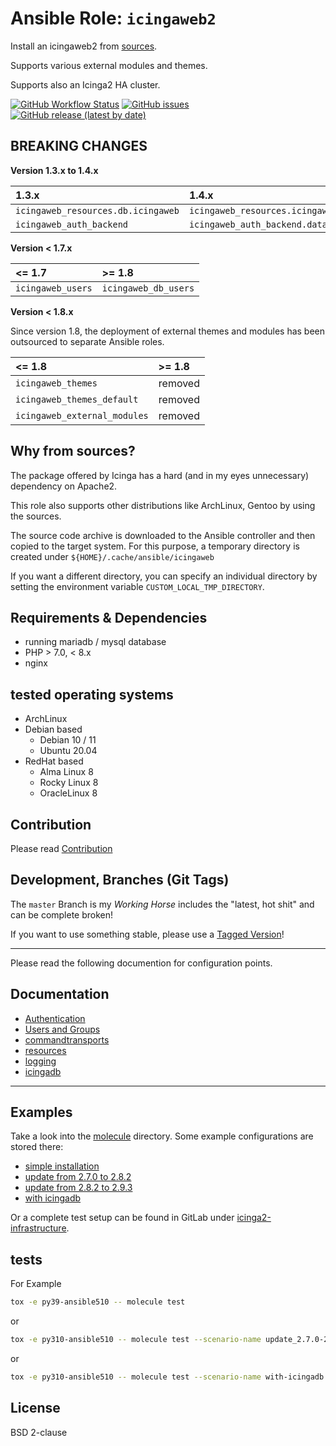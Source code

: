 
# Ansible Role:  `icingaweb2`

Install an icingaweb2 from [sources](https://github.com/Icinga/icingaweb2).

Supports various external modules and themes.

Supports also an Icinga2 HA cluster.


[![GitHub Workflow Status](https://img.shields.io/github/workflow/status/bodsch/ansible-icingaweb2/CI)][ci]
[![GitHub issues](https://img.shields.io/github/issues/bodsch/ansible-icingaweb2)][issues]
[![GitHub release (latest by date)](https://img.shields.io/github/v/release/bodsch/ansible-icingaweb2)][releases]

[ci]: https://github.com/bodsch/ansible-icingaweb2/actions
[issues]: https://github.com/bodsch/ansible-icingaweb2/issues?q=is%3Aopen+is%3Aissue
[releases]: https://github.com/bodsch/ansible-icingaweb2/releases


## BREAKING CHANGES

**Version 1.3.x to 1.4.x**

| 1.3.x | 1.4.x |
| :---- | :---- |
| `icingaweb_resources.db.icingaweb` | `icingaweb_resources.icingaweb` |
| `icingaweb_auth_backend`           | `icingaweb_auth_backend.database` |

**Version < 1.7.x**

| <= 1.7 | >= 1.8 |
| :---- | :---- |
| `icingaweb_users` | `icingaweb_db_users` |

**Version < 1.8.x**

Since version 1.8, the deployment of external themes and modules has been outsourced to separate Ansible roles.

| <= 1.8 | >= 1.8 |
| :---- | :---- |
| `icingaweb_themes` | removed |
| `icingaweb_themes_default` | removed |
| `icingaweb_external_modules` | removed |

## Why from sources?

The package offered by Icinga has a hard (and in my eyes unnecessary) dependency on Apache2.

This role also supports other distributions like ArchLinux, Gentoo by using the sources.

The source code archive is downloaded to the Ansible controller and then copied to the 
target system.
For this purpose, a temporary directory is created under `${HOME}/.cache/ansible/icingaweb`

If you want a different directory, you can specify an individual directory by setting the 
environment variable `CUSTOM_LOCAL_TMP_DIRECTORY`.


## Requirements & Dependencies

 - running mariadb / mysql database
 - PHP > 7.0, < 8.x
 - nginx

## tested operating systems

* ArchLinux
* Debian based
    - Debian 10 / 11
    - Ubuntu 20.04
* RedHat based
    - Alma Linux 8
    - Rocky Linux 8
    - OracleLinux 8

## Contribution

Please read [Contribution](CONTRIBUTING.md)

## Development,  Branches (Git Tags)

The `master` Branch is my *Working Horse* includes the "latest, hot shit" and can be complete broken!

If you want to use something stable, please use a [Tagged Version](https://github.com/bodsch/ansible-icingaweb2/tags)!

---

Please read the following documention for configuration points.


## Documentation

- [Authentication](doc/authentication.md)
- [Users and Groups](doc/database_users_and_groups.md)
- [commandtransports](doc/commandtransports.md)
- [resources](doc/resources.md)
- [logging](doc/logging.md)
- [icingadb](doc/icingadb.md)

---

## Examples

Take a look into the [molecule](molecule) directory.
Some example configurations are stored there:

- [simple installation](molecule/default)
- [update from 2.7.0 to 2.8.2](molecule/update_2.7.0-2.8.2)
- [update from 2.8.2 to 2.9.3](molecule/update_2.8.2-2.9.3)
- [with icingadb](molecule/icingadb)

Or a complete test setup can be found in GitLab under [icinga2-infrastructure](https://gitlab.com/icinga2-infrastructure/deployment).


## tests

For Example

```bash
tox -e py39-ansible510 -- molecule test
```
or
```bash
tox -e py310-ansible510 -- molecule test --scenario-name update_2.7.0-2.8.2
```
or
```bash
tox -e py310-ansible510 -- molecule test --scenario-name with-icingadb

```
## License

BSD 2-clause

